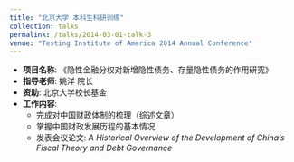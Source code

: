 ```yaml
---
title: "北京大学 本科生科研训练"
collection: talks
permalink: /talks/2014-03-01-talk-3
venue: "Testing Institute of America 2014 Annual Conference"
---
```


- **项目名称**: 《隐性金融分权对新增隐性债务、存量隐性债务的作用研究》
- **指导老师**: 姚洋 院长
- **资助**: 北京大学校长基金
- **工作内容**:
  - 完成对中国财政体制的梳理（综述文章）
  - 掌握中国财政发展历程的基本情况
  - 发表会议论文: *A Historical Overview of the Development of China’s Fiscal Theory and Debt Governance*
